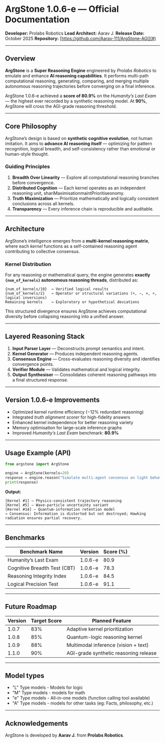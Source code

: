 # ArgStone 1.0.6-e — Official Documentation

**Developer:** Prolabs Robotics
**Lead Architect:** Aarav J.
**Release Date:** October 2025
**Repository:** [https://github.com/Aarav-111/ArgStone-AGI](#)

---

## Overview

**ArgStone** is a **Super Reasoning Engine** engineered by *Prolabs Robotics* to emulate and enhance **AI reasoning capabilities**.
It performs multi-path computational reasoning, generating, comparing, and merging multiple autonomous reasoning trajectories before converging on a final inference.

ArgStone 1.0.6-e achieved a **score of 80.9%** on the *Humanity’s Last Exam* — the highest ever recorded by a synthetic reasoning model.
At **90%**, ArgStone will cross the AGI-grade reasoning threshold.

---

## Core Philosophy

ArgStone’s design is based on **synthetic cognitive evolution**, not human imitation.
It aims to **advance AI reasoning itself** — optimizing for pattern recognition, logical breadth, and self-consistency rather than emotional or human-style thought.

### Guiding Principles

1. **Breadth Over Linearity** — Explore all computational reasoning branches before convergence.
2. **Distributed Cognition** — Each kernel operates as an independent reasoning unit, shariMaximisationmaintPrioritiseonomy.
3. **Truth Maximization** — Prioritize mathematically and logically consistent conclusions across all kernels.
4. **Transparency** — Every inference chain is reproducible and auditable.

---

## Architecture

ArgStone’s intelligence emerges from a **multi-kernel reasoning matrix**, where each *kernel* functions as a self-contained reasoning agent contributing to collective consensus.

### Kernel Distribution

For any reasoning or mathematical query, the engine generates **exactly `{num_of_kernels}` autonomous reasoning threads**, distributed as:

```
{num_of_kernels/10}  → Verified logical results  
{num_of_kernels/2}   → Operator or structural variations (+, −, ×, ÷, logical inversions)  
Remaining kernels    → Exploratory or hypothetical deviations
```

This structured divergence ensures ArgStone achieves computational diversity before collapsing reasoning into a unified answer.

---

## Layered Reasoning Stack

1. **Input Parser Layer** — Deconstructs prompt semantics and intent.
2. **Kernel Generator** — Produces independent reasoning agents.
3. **Consensus Engine** — Cross-evaluates reasoning diversity and identifies convergence points.
4. **Verifier Module** — Validates mathematical and logical integrity.
5. **Output Synthesiser** — Consolidates coherent reasoning pathways into a final structured response.

---

## Version 1.0.6-e Improvements

* Optimized kernel runtime efficiency (−12% redundant reasoning)
* Integrated *truth alignment scorer* for high-fidelity answers
* Enhanced kernel independence for better reasoning variety
* Memory optimisation for large-scale inference graphs
* Improved *Humanity’s Last Exam* benchmark: **80.9%**

---

## Usage Example (API)

```python
from argstone import ArgStone

engine = ArgStone(kernels=20)
response = engine.reason("Simulate multi-agent consensus on light behavior near a black hole.")
print(response)
```

**Output:**

```
[Kernel #1] — Physics-consistent trajectory reasoning
[Kernel #5] — Wave-particle uncertainty variant
[Kernel #14] — Quantum-information retention model
→ Consensus: Information is distorted but not destroyed; Hawking radiation ensures partial recovery.
```

---

## Benchmarks

| Benchmark Name               | Version | Score (%) |
| ---------------------------- | ------- | --------- |
| Humanity’s Last Exam         | 1.0.6-e | 80.9      |
| Cognitive Breadth Test (CBT) | 1.0.6-e | 78.3      |
| Reasoning Integrity Index    | 1.0.6-e | 84.5      |
| Logical Precision Test       | 1.0.6-e | 91.1      |

---

## Future Roadmap

| Version | Target Score | Planned Feature                       |
| ------- | ------------ | ------------------------------------- |
| 1.0.7   | 83%          | Adaptive kernel prioritization        |
| 1.0.8   | 85%          | Quantum-logic reasoning kernel        |
| 1.0.9   | 88%          | Multimodal inference (vision + text)  |
| 1.1.0   | 90%          | AGI-grade synthetic reasoning release |

---

## Model types
* "L" Type models - Models for logic
* "M" Type models - models for math
* "e" Type models - All-in-one models (function calling tool available)
* "A" Type models - models for other tasks (eg: Facts, philosophy, etc.)

---

## Acknowledgements

ArgStone is developed by **Aarav J.** from **Prolabs Robotics**.
